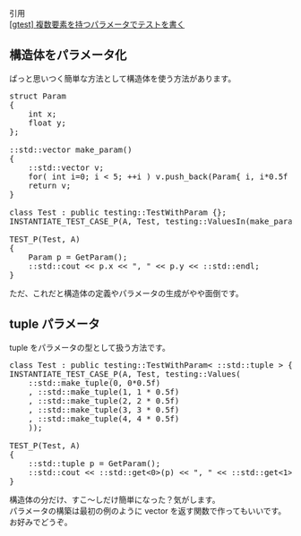 引用<br/>
[[gtest] 複数要素を持つパラメータでテストを書く](https://srz-zumix.blogspot.com/2014/10/gtest.html)<br/>

## 構造体をパラメータ化
ぱっと思いつく簡単な方法として構造体を使う方法があります。<br/>

<pre>
struct Param
{
    int x;
    float y;
};
 
::std::vector<Param> make_param()
{
    ::std::vector<Param> v;
    for( int i=0; i < 5; ++i ) v.push_back(Param{ i, i*0.5f });
    return v;
}
 
class Test : public testing::TestWithParam<Param> {};
INSTANTIATE_TEST_CASE_P(A, Test, testing::ValuesIn(make_param()));
 
TEST_P(Test, A)
{
    Param p = GetParam();
    ::std::cout << p.x << ", " << p.y << ::std::endl;
}
</pre>
ただ、これだと構造体の定義やパラメータの生成がやや面倒です。<br/>

## tuple パラメータ
tuple をパラメータの型として扱う方法です。<br/>

<pre>
class Test : public testing::TestWithParam< ::std::tuple<int, float> > {};
INSTANTIATE_TEST_CASE_P(A, Test, testing::Values(
    ::std::make_tuple(0, 0*0.5f)
    , ::std::make_tuple(1, 1 * 0.5f)
    , ::std::make_tuple(2, 2 * 0.5f)
    , ::std::make_tuple(3, 3 * 0.5f)
    , ::std::make_tuple(4, 4 * 0.5f)
    ));
 
TEST_P(Test, A)
{
    ::std::tuple<int, float> p = GetParam();
    ::std::cout << ::std::get<0>(p) << ", " << ::std::get<1>(p) << ::std::endl;
}
</pre>

構造体の分だけ、すこ～しだけ簡単になった？気がします。<br/>
パラメータの構築は最初の例のように vector を返す関数で作ってもいいです。お好みでどうぞ。<br/>


